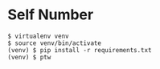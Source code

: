 # Self Number

```
$ virtualenv venv
$ source venv/bin/activate
(venv) $ pip install -r requirements.txt
(venv) $ ptw
```
